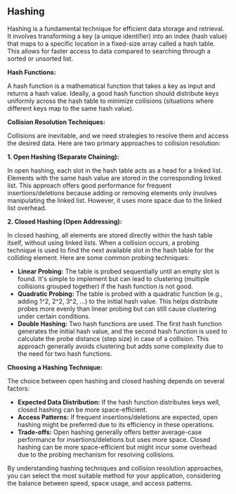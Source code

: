 ## Hashing

Hashing is a fundamental technique for efficient data storage and retrieval. It involves transforming a key (a unique identifier) into an index (hash value) that maps to a specific location in a fixed-size array called a hash table. This allows for faster access to data compared to searching through a sorted or unsorted list.

**Hash Functions:**

A hash function is a mathematical function that takes a key as input and returns a hash value. Ideally, a good hash function should distribute keys uniformly across the hash table to minimize collisions (situations where different keys map to the same hash value).

**Collision Resolution Techniques:**

Collisions are inevitable, and we need strategies to resolve them and access the desired data. Here are two primary approaches to collision resolution:

**1. Open Hashing (Separate Chaining):**

In open hashing, each slot in the hash table acts as a head for a linked list. Elements with the same hash value are stored in the corresponding linked list. This approach offers good performance for frequent insertions/deletions because adding or removing elements only involves manipulating the linked list. However, it uses more space due to the linked list overhead.

**2. Closed Hashing (Open Addressing):**

In closed hashing, all elements are stored directly within the hash table itself, without using linked lists. When a collision occurs, a probing technique is used to find the next available slot in the hash table for the colliding element. Here are some common probing techniques:

* **Linear Probing:** The table is probed sequentially until an empty slot is found. It's simple to implement but can lead to clustering (multiple collisions grouped together) if the hash function is not good.
* **Quadratic Probing:** The table is probed with a quadratic function (e.g., adding 1^2, 2^2, 3^2, ...) to the initial hash value. This helps distribute probes more evenly than linear probing but can still cause clustering under certain conditions.
* **Double Hashing:** Two hash functions are used. The first hash function generates the initial hash value, and the second hash function is used to calculate the probe distance (step size) in case of a collision. This approach generally avoids clustering but adds some complexity due to the need for two hash functions.

**Choosing a Hashing Technique:**

The choice between open hashing and closed hashing depends on several factors:

* **Expected Data Distribution:** If the hash function distributes keys well, closed hashing can be more space-efficient. 
* **Access Patterns:** If frequent insertions/deletions are expected, open hashing might be preferred due to its efficiency in these operations.
* **Trade-offs:** Open hashing generally offers better average-case performance for insertions/deletions but uses more space. Closed hashing can be more space-efficient but might incur some overhead due to the probing mechanism for resolving collisions.

By understanding hashing techniques and collision resolution approaches, you can select the most suitable method for your application, considering the balance between speed, space usage, and access patterns.
